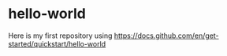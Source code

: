 # hello-world
Here is my first repository using https://docs.github.com/en/get-started/quickstart/hello-world
